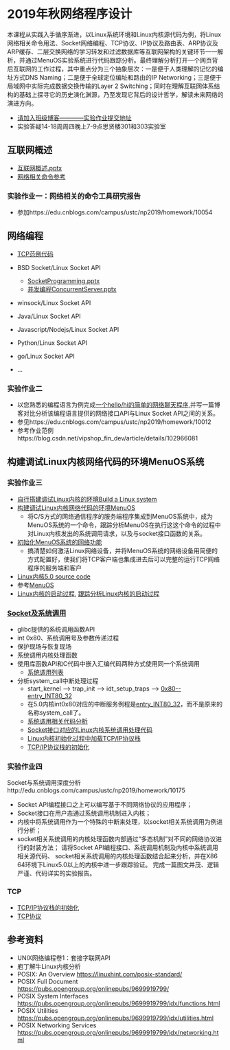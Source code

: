 # 2019年秋网络程序设计

本课程从实践入手循序渐进，以Linux系统环境和Linux内核源代码为例，将Linux网络相关命令用法、Socket网络编程、TCP协议、IP协议及路由表、ARP协议及ARP缓存、二层交换网络的学习转发和过滤数据库等互联网架构的关键环节一一解析，并通过MenuOS实验系统进行代码跟踪分析。最终理解分析打开一个网页背后互联网的工作过程，其中重点分为三个抽象层次：一是便于人类理解的记忆的编址方式DNS Naming；二是便于全球定位编址和路由的IP Networking；三是便于局域网中实际完成数据交换传输的Layer 2 Switching；同时在理解互联网体系结构的基础上探寻它的历史演化渊源，乃至发现它背后的设计哲学，解读未来网络的演进方向。

* [请加入班级博客————实验作业提交地址](http://edu.cnblogs.com/campus/ustc/np2019/join?id=CfDJ8DeHXSeUWr9KtnvAGu7_dX9TjzrnS5kltcFAcolgGsH1Ml6mPMIu6q9UAMMfwfHqJR0gIzf7C_jRP07BFPZdangSzlwCLd1km652ExcGpvRx83yBkPDMWyv4Nbu-sxSLTjqAfZyzS8zoQRBKsdT2f2o)
* 实验答疑14-18周周四晚上7-9点思贤楼301和303实验室

## 互联网概述

* [互联网概述.pptx](https://github.com/mengning/net/raw/master/lab1/%E4%BA%92%E8%81%94%E7%BD%91%E6%A6%82%E8%BF%B0.pptx)
* [网络相关命令参考](https://man.linuxde.net/par/5)

### 实验作业一：网络相关的命令工具研究报告

* 参加https://edu.cnblogs.com/campus/ustc/np2019/homework/10054

## 网络编程

* [TCP范例代码](https://github.com/mengning/net/tree/master/lab2/socket_workspace)
* BSD Socket/Linux Socket API
   * [SocketProgramming.pptx](https://github.com/mengning/net/raw/master/lab2/SocketProgramming.pptx)
   * [并发编程ConcurrentServer.pptx](https://github.com/mengning/net/raw/master/lab2/ConcurrentServer.pptx)
   
* winsock/Linux Socket API
* Java/Linux Socket API
* Javascript/Nodejs/Linux Socket API
* Python/Linux Socket API
* go/Linux Socket API
* ...

### 实验作业二

* 以您熟悉的编程语言为例完成[一个hello/hi的简单的网络聊天程序](https://github.com/mengning/net/tree/master/lab2),并写一篇博客对比分析该编程语言提供的网络接口API与Linux Socket API之间的关系。
* 参见https://edu.cnblogs.com/campus/ustc/np2019/homework/10012
* 参考作业范例https://blog.csdn.net/vipshop_fin_dev/article/details/102966081

## 构建调试Linux内核网络代码的环境MenuOS系统
### 实验作业三
  * [自行搭建调试Linux内核的环境Build a Linux system](https://github.com/mengning/net/raw/master/lab3/BuildLinuxSystem.pptx)
  * [构建调试Linux内核网络代码的环境MenuOS](https://www.shiyanlou.com/courses/1198)
     * 将C/S方式的网络通信程序的服务端程序集成到MenuOS系统中，成为MenuOS系统的一个命令，跟踪分析MenuOS在执行这这个命令的过程中对Linux内核发出的系统调用请求，以及与socket接口函数的关系。
  * [初始化MenuOS系统的网络功能](https://www.shiyanlou.com/courses/1198)
     * 搞清楚如何激活Linux网络设备，并将MenuOS系统的网络设备用简便的方式配置好，使我们将TCP客户端也集成进去后可以完整的运行TCP网络程序的服务端和客户
* [Linux内核5.0 source code](https://github.com/mengning/linux/tree/v5.0)
* 参考[MenuOS](https://www.shiyanlou.com/courses/195)
* [Linux内核的启动过程](https://github.com/mengning/linux/blob/v5.0/init/main.c#L537), [跟踪分析Linux内核的启动过程](https://www.shiyanlou.com/courses/195/labs/725/document)

### [Socket及系统调用](https://github.com/mengning/linuxkernel/raw/master/SystemCall.pdf)

* glibc提供的系统调用函数API
* int 0x80、系统调用号及参数传递过程
* 保护现场与恢复现场
* 系统调用内核处理函数
* 使用库函数API和C代码中嵌入汇编代码两种方式使用同一个系统调用
  * [系统调用列表](https://github.com/mengning/linux/blob/master/arch/x86/entry/syscalls/syscall_32.tbl)
* 分析system_call中断处理过程
  * start_kernel --> trap_init --> idt_setup_traps --> [0x80--entry_INT80_32](https://github.com/mengning/linux/blob/master/arch/x86/kernel/idt.c#L105)
  * 在5.0内核int0x80对应的中断服务例程是[entry_INT80_32](https://github.com/mengning/linux/blob/master/arch/x86/entry/entry_32.S#L989)，而不是原来的名称system_call了。
  * [系统调用相关代码分析](https://github.com/mengning/net/blob/master/doc/systemcall.md)
  * [Socket接口对应的Linux内核系统调用处理代码](https://github.com/mengning/net/blob/master/doc/socketSourceCode.md)
  * [Linux内核初始化过程中加载TCP/IP协议栈](https://github.com/mengning/net/blob/master/doc/tcpip.md)
  * [TCP/IP协议栈的初始化](https://github.com/mengning/net/blob/master/doc/tcpipinit.md)
### 实验作业四
Socket与系统调用深度分析http://edu.cnblogs.com/campus/ustc/np2019/homework/10175
* Socket API编程接口之上可以编写基于不同网络协议的应用程序；
* Socket接口在用户态通过系统调用机制进入内核；
* 内核中将系统调用作为一个特殊的中断来处理，以socket相关系统调用为例进行分析；
* socket相关系统调用的内核处理函数内部通过“多态机制”对不同的网络协议进行的封装方法；
请将Socket API编程接口、系统调用机制及内核中系统调用相关源代码、 socket相关系统调用的内核处理函数结合起来分析，并在X86 64环境下Linux5.0以上的内核中进一步跟踪验证。
完成一篇图文并茂、逻辑严谨、代码详实的实验报告。

### TCP

* [TCP/IP协议栈的初始化](doc/tcpipinit.md)
* [TCP协议](doc/tcp.md)

## 参考资料

* UNIX网络编程卷1：套接字联网API
* 庖丁解牛Linux内核分析
* POSIX: An Overview https://linuxhint.com/posix-standard/
* POSIX Full Document https://pubs.opengroup.org/onlinepubs/9699919799/
* POSIX System Interfaces https://pubs.opengroup.org/onlinepubs/9699919799/idx/functions.html
* POSIX Utilities https://pubs.opengroup.org/onlinepubs/9699919799/idx/utilities.html
* POSIX Networking Services https://pubs.opengroup.org/onlinepubs/9699919799/idx/networking.html

